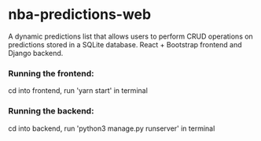 # nba-predictions-web
 A dynamic predictions list that allows users to perform CRUD operations on predictions stored in a SQLite database. 
 React + Bootstrap frontend and Django backend.

### Running the frontend:

cd into frontend, run 'yarn start' in terminal

### Running the backend:

cd into backend, run 'python3 manage.py runserver' in terminal
